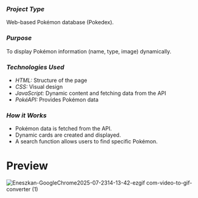 ### *Project Type*  
Web-based Pokémon database (Pokedex).

### *Purpose*  
To display Pokémon information (name, type, image) dynamically.

### *Technologies Used*  
- *HTML:* Structure of the page  
- *CSS:* Visual design  
- *JavaScript:* Dynamic content and fetching data from the API  
- *PokéAPI:* Provides Pokémon data

### *How it Works*  
- Pokémon data is fetched from the API.  
- Dynamic cards are created and displayed.  
- A search function allows users to find specific Pokémon.


# Preview

![Eneszkan-GoogleChrome2025-07-2314-13-42-ezgif com-video-to-gif-converter (1)](https://github.com/user-attachments/assets/93f02125-138f-459a-8d88-0fa5fb85d3d7)

